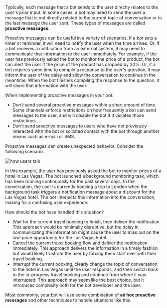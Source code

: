 Typically, each message that a bot sends to the user directly relates to the user's prior input.
In some cases, a bot may need to send the user a message that is not directly related to the current topic of conversation or to the last message the user sent. These types of messages are called **proactive messages**.

Proactive messages can be useful in a variety of scenarios.
If a bot sets a timer or reminder, it will need to notify the user when the time arrives.
Or, if a bot receives a notification from an external system, it may need to communicate that information to the user immediately.
For example, if the user has previously asked the bot to monitor the price of a product, the bot can alert the user if the price of the product has dropped by 20%. Or, if a bot requires some time to compile a response to the user's question, it may inform the user of the delay and allow the conversation to continue in the meantime. When the bot finishes compiling the response to the question, it will share that information with the user.

When implementing proactive messages in your bot:

- *Don't* send several proactive messages within a short amount of time. Some channels enforce restrictions on how frequently a bot can send messages to the user, and will disable the bot if it violates those restrictions.
- *Don't* send proactive messages to users who have not previously interacted with the bot or solicited contact with the bot through another means such as e-mail or SMS.

Proactive messages can create unexpected behavior. Consider the following scenario.

![how users talk](~/media/designing-bots/capabilities/proactive1.png)

In this example, the user has previously asked the bot to monitor prices of a hotel in Las Vegas.
The bot launched a background monitoring task, which has been running continuously for the past several days.
In the conversation, the user is currently booking a trip to London when the background task triggers a notification message about a discount for the Las Vegas hotel. The bot interjects this information into the conversation, making for a confusing user experience.

How should the bot have handled this situation?

- Wait for the current travel booking to finish, then deliver the notification. This approach would be minimally disruptive, but the delay in communicating the information might cause the user to miss out on the low-price opportunity for the Las Vegas hotel.
- Cancel the current travel booking flow and deliver the notification immediately. This approach delivers the information in a timely fashion but would likely frustrate the user by forcing them start over with their travel booking.
- Interrupt the current booking, clearly change the topic of conversation to the hotel in Las Vegas until the user responds, and then switch back to the in-progress travel booking and continue from where it was interrupted. This approach may seem like the best choice, but it introduces complexity both for the bot developer and the user.

Most commonly, your bot will use some combination of **ad hoc proactive messages** and other techniques to handle situations like this.
